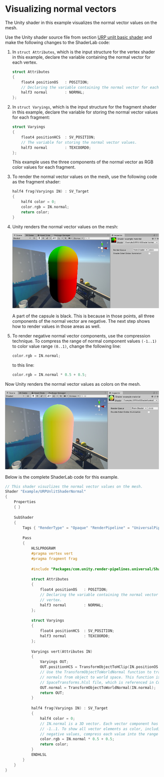 # Visualizing normal vectors

The Unity shader in this example visualizes the normal vector values on the mesh.

Use the Unity shader source file from section [URP unlit basic shader](writing-shaders-urp-basic-unlit-structure.md) and make the following changes to the ShaderLab code:

1. In `struct Attributes`, which is the input structure for the vertex shader in this example, declare the variable containing the normal vector for each vertex.

    ```c++
    struct Attributes
    {
        float4 positionOS   : POSITION;
        // Declaring the variable containing the normal vector for each vertex.
        half3 normal        : NORMAL;
    };
    ```

2. In `struct Varyings`, which is the input structure for the fragment shader in this example, declare the variable for storing the normal vector values for each fragment:

    ```c++
    struct Varyings
    {
        float4 positionHCS  : SV_POSITION;
        // The variable for storing the normal vector values.
        half3 normal        : TEXCOORD0;
    };
    ```

    This example uses the three components of the normal vector as RGB color values for each fragment.

3. To render the normal vector values on the mesh, use the following code as the fragment shader:

    ```c++
    half4 frag(Varyings IN) : SV_Target
    {
        half4 color = 0;
        color.rgb = IN.normal;
        return color;
    }
    ```

4. Unity renders the normal vector values on the mesh:

    ![Rendering normals without compression](Images/shader-examples/unlit-shader-tutorial-normals-uncompressed.png)

    A part of the capsule is black. This is because in those points, all three components of the normal vector are negative. The next step shows how to render values in those areas as well.

5. To render negative normal vector components, use the compression technique. To compress the range of normal component values `(-1..1)` to color value range `(0..1)`, change the following line:

    ```c++
    color.rgb = IN.normal;
    ```

    to this line:

    ```c++
    color.rgb = IN.normal * 0.5 + 0.5;
    ```

Now Unity renders the normal vector values as colors on the mesh.

![Rendering normals with compression](Images/shader-examples/unlit-shader-tutorial-normals.png)

Below is the complete ShaderLab code for this example.

```c++
// This shader visuzlizes the normal vector values on the mesh.
Shader "Example/URPUnlitShaderNormal"
{
    Properties
    { }

    SubShader
    {
        Tags { "RenderType" = "Opaque" "RenderPipeline" = "UniversalPipeline" }

        Pass
        {
            HLSLPROGRAM
            #pragma vertex vert
            #pragma fragment frag

            #include "Packages/com.unity.render-pipelines.universal/ShaderLibrary/Core.hlsl"

            struct Attributes
            {
                float4 positionOS   : POSITION;
                // Declaring the variable containing the normal vector for each
                // vertex.
                half3 normal        : NORMAL;
            };

            struct Varyings
            {
                float4 positionHCS  : SV_POSITION;
                half3 normal        : TEXCOORD0;
            };

            Varyings vert(Attributes IN)
            {
                Varyings OUT;
                OUT.positionHCS = TransformObjectToHClip(IN.positionOS.xyz);
                // Use the TransformObjectToWorldNormal function to transform the
                // normals from object to world space. This function is from the
                // SpaceTransforms.hlsl file, which is referenced in Core.hlsl.
                OUT.normal = TransformObjectToWorldNormal(IN.normal);
                return OUT;
            }

            half4 frag(Varyings IN) : SV_Target
            {
                half4 color = 0;
                // IN.normal is a 3D vector. Each vector component has the range
                // -1..1. To show all vector elements as color, including the
                // negative values, compress each value into the range 0..1.
                color.rgb = IN.normal * 0.5 + 0.5;
                return color;
            }
            ENDHLSL
        }
    }
}
```

